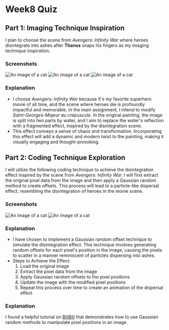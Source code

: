 # Week8 Quiz

## Part 1: Imaging Technique Inspiration

I plan to choose the scene from *Avengers: Infinity War* where heroes disintegrate into ashes after **Thanos** snaps his fingers as my imaging technique inspiration. 

### Screenshots
![An image of a cat](http://placekitten.com/200/300)
![An image of a cat](http://placekitten.com/200/300)
![An image of a cat](http://placekitten.com/200/300)

### Explanation
- I choose *Avengers: Infinity War* because it's my favorite superhero movie of all time, and the scene where heroes die is profoundly impactful and memorable.
In the main assignment, I intend to modify *Saint-Georges-Majeur au crépuscule.* In the original painting, the image is split into two parts by water, and I aim to replace the water's reflection with a fragmented effect, inspired by the disintegration scene.
- This effect conveys a sense of chaos and transformation. Incorporating this effect will add a dynamic and modern twist to the painting, making it visually engaging and thought-provoking.

## Part 2: Coding Technique Exploration

I will utilize the following coding technique to achieve the disintegration effect inspired by the scene from *Avengers: Infinity War.* I will first extract the original pixel data from the image and then apply a Gaussian random method to create offsets. This process will lead to a particle-like dispersal effect, resembling the disintegration of heroes in the movie scene.

### Screenshots
![An image of a cat](http://placekitten.com/200/300)
![An image of a cat](http://placekitten.com/200/300)

### Explanation
- I have chosen to implement a Gaussian random offset technique to simulate the disintegration effect. This technique involves generating random offsets for each pixel's position in the image, causing the pixels to scatter in a manner reminiscent of particles dispersing into ashes.
- Steps to Achieve the Effect:
  1. Load the original image
  2. Extract the pixel data from the image
  3. Apply Gaussian random offsets to the pixel positions
  4. Update the image with the modified pixel positions
  5. Repeat this process over time to create an animation of the dispersal effect

### Explanation
I found a helpful tutorial on [BiliBili](https://www.bilibili.com/video/BV1au411e7Rn/?spm_id_from=333.337.search-card.all.click&vd_source=3d9c66c53e876814f790d204d2a5c4e8) that demonstrates how to use Gaussian random methods to manipulate pixel positions in an image.